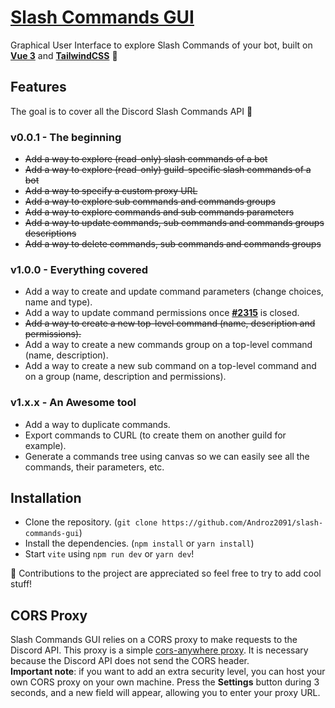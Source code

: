 # [Slash Commands GUI](https://slash-commands-gui.netlify.app)

Graphical User Interface to explore Slash Commands of your bot, built on **[Vue 3](https://v3.vuejs.org/)** and **[TailwindCSS](https://tailwindcss.com/)** 🚀

## Features

The goal is to cover all the Discord Slash Commands API 🎯

### v0.0.1 - The beginning

* ~~Add a way to explore (read-only) slash commands of a bot~~
* ~~Add a way to explore (read-only) guild-specific slash commands of a bot~~
* ~~Add a way to specify a custom proxy URL~~
* ~~Add a way to explore sub commands and commands groups~~
* ~~Add a way to explore commands and sub commands parameters~~
* ~~Add a way to update commands, sub commands and commands groups descriptions~~
* ~~Add a way to delete commands, sub commands and commands groups~~

### v1.0.0 - Everything covered

* Add a way to create and update command parameters (change choices, name and type).
* Add a way to update command permissions once **[#2315](https://github.com/discord/discord-api-docs/issues/2315#issuecomment-761131184)** is closed.
* ~~Add a way to create a new top-level command (name, description and permissions).~~
* Add a way to create a new commands group on a top-level command (name, description).
* Add a way to create a new sub command on a top-level command and on a group (name, description and permissions).

### v1.x.x - An Awesome tool

* Add a way to duplicate commands.
* Export commands to CURL (to create them on another guild for example).
* Generate a commands tree using canvas so we can easily see all the commands, their parameters, etc.

## Installation

* Clone the repository. (`git clone https://github.com/Androz2091/slash-commands-gui`)
* Install the dependencies. (`npm install` or `yarn install`)
* Start `vite` using `npm run dev` or `yarn dev`!

👋 Contributions to the project are appreciated so feel free to try to add cool stuff!

## CORS Proxy

Slash Commands GUI relies on a CORS proxy to make requests to the Discord API. This proxy is a simple [cors-anywhere proxy](https://github.com/Androz2091/androz2091-cors-anywhere). It is necessary because the Discord API does not send the CORS header.  
**Important note**: if you want to add an extra security level, you can host your own CORS proxy on your own machine. Press the **Settings** button during 3 seconds, and a new field will appear, allowing you to enter your proxy URL.
